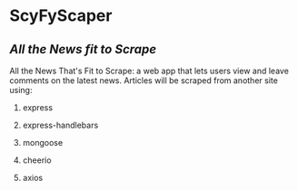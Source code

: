 # ScyFyScaper

## _All the  News fit to Scrape_

All the News That's Fit to Scrape: a web app that lets users view and leave comments on the latest news. Articles will be scraped from another site using:

1. express

2. express-handlebars

3. mongoose

4. cheerio

5. axios
